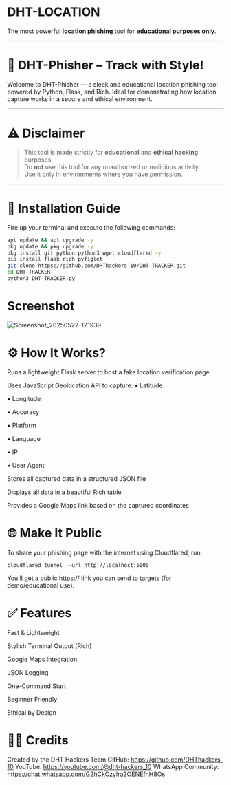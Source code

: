# DHT-LOCATION

The most powerful **location phishing** tool for **educational purposes only**.

---

# 🎯 DHT-Phisher – Track with Style!

Welcome to DHT-Phisher — a sleek and educational location phishing tool powered by Python, Flask, and Rich. Ideal for demonstrating how location capture works in a secure and ethical environment.

---

# ⚠️ Disclaimer

> This tool is made strictly for **educational** and **ethical hacking** purposes.  
> Do **not** use this tool for any unauthorized or malicious activity.  
> Use it only in environments where you have permission.

---

# 🚀 Installation Guide

Fire up your terminal and execute the following commands:

```bash
apt update && apt upgrade -y
pkg update && pkg upgrade -y
pkg install git python python3 wget cloudflared -y
pip install flask rich pyfiglet
git clone https://github.com/DHThackers-10/DHT-TRACKER.git
cd DHT-TRACKER
python3 DHT-TRACKER.py
```

# Screenshot 

![Screenshot_20250522-121939](https://github.com/user-attachments/assets/eb5febaf-b3fd-40b4-9dbf-8520f1b80b36)

# ⚙️ How It Works?

Runs a lightweight Flask server to host a fake location verification page

Uses JavaScript Geolocation API to capture:
• Latitude

• Longitude

• Accuracy

• Platform

• Language

• IP

• User Agent


Stores all captured data in a structured JSON file

Displays all data in a beautiful Rich table

Provides a Google Maps link based on the captured coordinates


# 🌐 Make It Public

To share your phishing page with the internet using Cloudflared, run:
```
cloudflared tunnel --url http://localhost:5000
```
You’ll get a public https:// link you can send to targets (for demo/educational use).


# ✅ Features

Fast & Lightweight

Stylish Terminal Output (Rich)

Google Maps Integration

JSON Logging

One-Command Start

Beginner Friendly

Ethical by Design


# 👨‍💻 Credits

Created by the DHT Hackers Team
GitHub: https://github.com/DHThackers-10
YouTube: https://youtube.com/@dht-hackers_10
WhatsApp Community: https://chat.whatsapp.com/G2hCkCzylra2OENEfhH8Os
